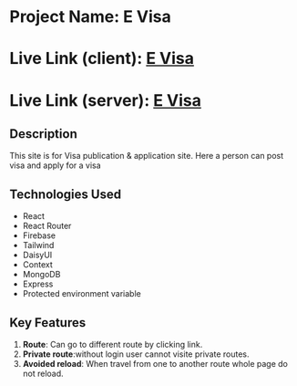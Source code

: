 # Project Name: E Visa

# Live Link (client): [E Visa](https://b10a10-e-visa.web.app/)
# Live Link (server): [E Visa](https://b10a10-server-eight.vercel.app/)

## Description
This site is for Visa publication & application site. Here a person can post visa and apply for a visa
## Technologies Used
- React
- React Router
- Firebase
- Tailwind
- DaisyUI
- Context
- MongoDB
- Express
- Protected environment variable


## Key Features
1. **Route**: Can go to different route by clicking link.
2. **Private route**:without login user cannot visite private routes.
3. **Avoided reload**: When travel from one to another route whole page do not reload.
